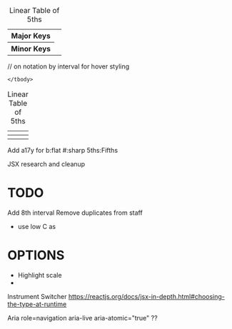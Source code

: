 <table>
    <caption>Linear Table of 5ths</caption>
    <tbody>
        <tr>
            <th scope="row">Major Keys</th>
            <td></td>
        </tr>
        <tr>
            <th scope="row">Minor Keys</th>
            <td></td>
        </tr>
    </tbody>
</table>



<table>
    <caption>Linear Table of 5ths</caption>
    <colgroup>
        <col></col>
    </colgroup> // on notation by interval for hover styling
    <thead>
        <tr>
            <th scope="col"></th>
            <th scope="col"></th>
        </tr>
    </thead>
    <tbody>
        <tr>
            <th scope="row"></th>
            <td></td>
        </tr>

    </tbody>
</table>


Add a17y for b:flat #:sharp 5ths:Fifths

JSX research and cleanup

# TODO
Add 8th interval
Remove duplicates from staff
- use low C as 


# OPTIONS
- Highlight scale
- 


Instrument Switcher
https://reactjs.org/docs/jsx-in-depth.html#choosing-the-type-at-runtime

Aria
role=navigation
aria-live
aria-atomic="true" ??